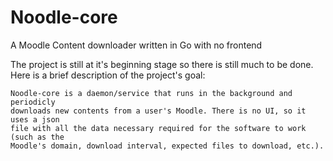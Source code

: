 # Noodle-core
A Moodle Content downloader written in Go with no frontend

The project is still at it's beginning stage so there is still much to be done.
Here is a brief description of the project's goal:
```
Noodle-core is a daemon/service that runs in the background and periodicly 
downloads new contents from a user's Moodle. There is no UI, so it uses a json 
file with all the data necessary required for the software to work (such as the
Moodle's domain, download interval, expected files to download, etc.).
```